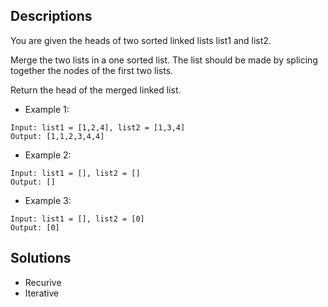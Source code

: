 ## Descriptions
You are given the heads of two sorted linked lists list1 and list2.

Merge the two lists in a one sorted list. The list should be made by splicing together the nodes of the first two lists.

Return the head of the merged linked list.
- Example 1:
``` 
Input: list1 = [1,2,4], list2 = [1,3,4]
Output: [1,1,2,3,4,4] 
```
- Example 2:

```
Input: list1 = [], list2 = []
Output: [] 
```
- Example 3:
```
Input: list1 = [], list2 = [0]
Output: [0]
```
## Solutions
- Recurive
- Iterative